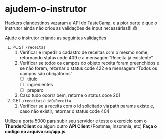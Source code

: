 # ajudem-o-instrutor

Hackers clandestinos vazaram a API do TasteCamp, e a pior parte é que o instrutor ainda não criou as validações de input necessárias!!! 😱

Ajude o instrutor criando as seguintes validações

1. POST `/receitas`
    1. Verificar e impedir o cadastro de receitas com o mesmo nome, retornando status code 409 e a mensagem “Receita já existente”
    2. Verificar se todos os campos do objeto receita foram preenchidos e se não forem, retornar o status code 422 e a mensagem “Todos os campos são obrigatórios”
        - [ ]  titulo
        - [ ]  ingredientes
        - [ ]  preparo
    3. Caso tudo ocorra bem, retorne o status code 201
2. GET `/receitas/:idDaReceita`
    1. Verificar se a receita com o id solicitado via path params existe e, caso não existir, retornar o status code 404

Utilize a porta 5000 para subir seu servidor e teste o exercício com o **ThunderClient** ou algum outro **API Client** (Postman, Insomnia, etc)
**Faça o código no arquivo src/app.js**
